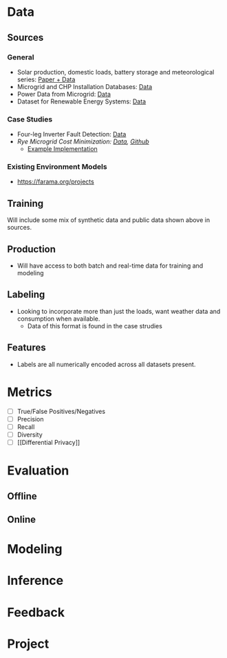 # Data
## Sources
### General
- Solar production, domestic loads, battery storage and meteorological series: [Paper + Data](https://www.ncbi.nlm.nih.gov/pmc/articles/PMC10568554/)
- Microgrid and CHP Installation Databases: [Data](https://betterbuildingssolutioncenter.energy.gov/onsite-energy/microgrid-and-chp-installation-databases)
- Power Data from Microgrid: [Data](https://www.kaggle.com/datasets/yekenot/power-data-from-mesa-del-sol-microgrid)
- Dataset for Renewable Energy Systems: [Data](https://www.kaggle.com/datasets/girumwondemagegn/dataset-for-renewable-energy-systems)
### Case Studies
- Four-leg Inverter Fault Detection: [Data](https://www.kaggle.com/datasets/rasoolpeykar/four-leg-inverter-fault-detection)
- *Rye Microgrid Cost Minimization: [Data](https://www.kaggle.com/datasets/pythonafroz/microgrid-load-and-generation), [Github](https://github.com/AneoGroup/tronderenergi-ai-hackathon-2021?tab=readme-ov-file)*
    - [Example Implementation](https://github.com/ErlingLie/tronderenergi-ai-hackathon-2021)
### Existing Environment Models
- https://farama.org/projects
## Training
Will include some mix of synthetic data and public data shown above in sources.
## Production
- Will have access to both batch and real-time data for training and modeling
## Labeling
- Looking to incorporate more than just the loads, want weather data and consumption when available.
    - Data of this format is found in the case strudies
## Features
- Labels are all numerically encoded across all datasets present.
# Metrics
- [ ] True/False Positives/Negatives
- [ ] Precision
- [ ] Recall
- [ ] Diversity
- [ ] [[Differential Privacy]]
# Evaluation
## Offline
## Online
# Modeling
# Inference
# Feedback
# Project
